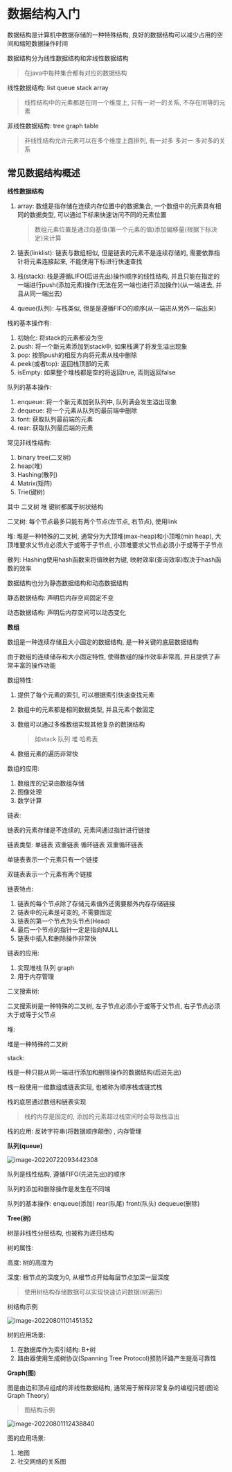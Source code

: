 # 数据结构入门

数据结构是计算机中数据存储的一种特殊结构, 良好的数据结构可以减少占用的空间和缩短数据操作时间

数据结构分为线性数据结构和非线性数据结构

> 在java中每种集合都有对应的数据结构

线性数据结构: list queue stack array

> 线性结构中的元素都是在同一个维度上, 只有一对一的关系, 不存在同等的元素

非线性数据结构: tree graph table

> 非线性结构允许元素可以在多个维度上面排列, 有一对多 多对一 多对多的关系

## 常见数据结构概述

**线性数据结构**

1. array: 数组是指存储在连续内存位置中的数据集合, 一个数组中的元素具有相同的数据类型, 可以通过下标来快速访问不同的元素位置

   > 数组元素位置是通过向基值(第一个元素的值)添加偏移量(根据下标决定)来计算

2. 链表(linklist): 链表与数组相似, 但是链表的元素不是连续存储的, 需要依靠指针将元素连接起来, 不能使用下标进行快速查找

3. 栈(stack): 栈是遵循LIFO(后进先出)操作顺序的线性结构, 并且只能在指定的一端进行push(添加元素)操作(无法在另一端也进行添加操作)(从一端进去, 并且从同一端出去)

4. queue(队列): 与栈类似, 但是是遵循FIFO的顺序(从一端进从另外一端出来)

栈的基本操作有:

1. 初始化: 将stack的元素都设为空
2. push: 将一个新元素添加到stack中, 如果栈满了将发生溢出现象
3. pop: 按照push的相反方向将元素从栈中删除
4. peek(或者top): 返回栈顶部的元素
5. isEmpty: 如果整个堆栈都是空的将返回true, 否则返回false

队列的基本操作:

1. enqueue: 将一个新元素加到队列中, 队列满会发生溢出现象
2. dequeue: 将一个元素从队列的最前端中删除
3. font: 获取队列最前端的元素
4. rear: 获取队列最后端的元素

常见非线性结构:

1. binary tree(二叉树)
2. heap(堆)
3. Hashing(散列)
4. Matrix(矩阵)
5. Trie(键树)

其中 二叉树 堆 键树都属于树状结构

二叉树: 每个节点最多只能有两个节点(左节点, 右节点), 使用link

堆: 堆是一种特殊的二叉树, 通常分为大顶堆(max-heap)和小顶堆(min heap), 大顶堆要求父节点必须大于或等于子节点, 小顶堆要求父节点必须小于或等于子节点

散列: Hashing使用hash函数来将值映射为键, 映射效率(查询效率)取决于hash函数的效率

数据结构也分为静态数据结构和动态数据结构

静态数据结构: 声明后内存空间固定不变

动态数据结构: 声明后内存空间可以动态变化

**数组**

数组是一种连续存储且大小固定的数据结构, 是一种关键的底层数据结构

由于数组的连续储存和大小固定特性, 使得数组的操作效率非常高, 并且提供了非常丰富的操作功能

数组特性:

1. 提供了每个元素的索引, 可以根据索引快速查找元素

2. 数组中的元素都是相同数据类型, 并且元素个数固定

3. 数组可以通过多维数组实现其他复杂的数据结构

   > 如stack 队列 堆 哈希表

4. 数组元素的遍历非常快

数组的应用:

1. 数组库的记录由数组存储
2. 图像处理
3. 数学计算

链表:

链表的元素存储是不连续的, 元素间通过指针进行链接

链表类型: 单链表 双重链表 循环链表 双重循环链表

单链表表示一个元素只有一个链接

双链表表示一个元素有两个链接

链表特点:

1. 链表的每个节点除了存储元素值外还需要额外内存存储链接
2. 链表中的元素是可变的, 不需要固定
3. 链表的第一个节点为头节点(Head)
4. 最后一个节点的指针一定是指向NULL
5. 链表中插入和删除操作非常快

链表的应用:

1. 实现堆栈 队列 graph
2. 用于内存管理

二叉搜索树:

二叉搜索树是一种特殊的二叉树, 左子节点必须小于或等于父节点, 右子节点必须大于或等于父节点

堆:

堆是一种特殊的二叉树

stack:

栈是一种只能从同一端进行添加和删除操作的数据结构(后进先出)

栈一般使用一维数组或链表实现, 也被称为顺序栈或链式栈

栈的底层通过数组和链表实现

> 栈的内存是固定的, 添加的元素超过栈空间时会导致栈溢出

栈的应用: 反转字符串(将数据顺序颠倒) , 内存管理

**队列(queue)**

![image-20220722093442308](数据结构入门.assets/image-20220722093442308.png)

队列是线性结构, 遵循FIFO(先进先出)的顺序

队列的添加和删除操作是发生在不同端

队列的基本操作: enqueue(添加) rear(队尾) front(队头) dequeue(删除)

**Tree(树)**

树是非线性分层结构, 也被称为递归结构

树的属性:

高度: 树的高度为

深度: 根节点的深度为0, 从根节点开始每层节点加深一层深度

> 使用树结构存储数据可以实现快速访问数据(树遍历)

树结构示例

![image-20220801101451352](数据结构入门.assets/image-20220801101451352.png)

树的应用场景:

1. 在数据库作为索引结构: B+树
2. 路由器使用生成树协议(Spanning Tree Protocol)预防环路产生提高可靠性

**Graph(图)**

图是由边和顶点组成的非线性数据结构, 通常用于解释非常复杂的编程问题(图论Graph Theory)

> 图结构示例

![image-20220801112438840](数据结构入门.assets/image-20220801112438840.png)

图的应用场景:

1. 地图
2. 社交网络的关系图

